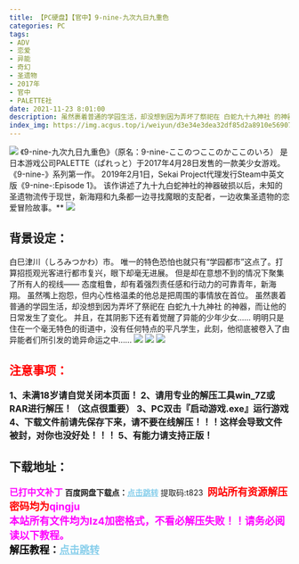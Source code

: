 ```yaml
---
title: 【PC硬盘】【官中】9-nine-九次九日九重色
categories: PC
tags:
- ADV
- 恋爱
- 异能
- 奇幻
- 圣遗物
- 2017年
- 官中
- PALETTE社
date: 2021-11-23 8:01:00
description: 虽然裹着普通的学园生活，却没想到因为弄坏了祭祀在 白蛇九十九神社 的神器，而让他的日常发生了变化。并且，在其阴影下还有着觉醒了异能的少年少女……
index_img: https://img.acgus.top/i/weiyun/d3e34e3dea32df85d2a8910e5690798cbddd293dba9fdb6161652fb80e116ecc4fad1131ae2c576b5cdb9fbdef7942f8.webp
---
```

![](https://img.acgus.top/i/weiyun/d3e34e3dea32df85d2a8910e5690798cbddd293dba9fdb6161652fb80e116ecc4fad1131ae2c576b5cdb9fbdef7942f8.webp)
《9-nine-九次九日九重色》（原名：9-nine-ここのつここのかここのいろ）
是日本游戏公司PALETTE（ぱれっと）于2017年4月28日发售的一款美少女游戏。
《9-nine-》系列第一作。
2019年2月1日，Sekai Project代理发行Steam中英文版《9-nine-:Episode 1》。
该作讲述了九十九白蛇神社的神器破损以后，未知的圣遗物流传于现世，新海翔和九条都一边寻找魔眼的支配者，一边收集圣遗物的恋爱冒险故事。**
![](https://img.acgus.top/i/weiyun/bcc3913ad605852c0b91893c3175dc5a2460445a60df677db6623bba5aaf784ec9739ac5b1aa62107ec3ec4b189f7002.webp)

## **背景设定：**
白巳津川（しろみつかわ）市。
唯一的特色恐怕也就只有“学园都市”这点了。打算招揽观光客进行都市复兴，眼下却毫无进展。
但是却在意想不到的情况下聚集了所有人的视线——
态度粗鲁，却有着强烈责任感和行动力的可靠青年，新海翔。
虽然嘴上抱怨，但内心性格温柔的他总是把周围的事情放在首位。
虽然裹着普通的学园生活，却没想到因为弄坏了祭祀在 白蛇九十九神社 的神器，而让他的日常发生了变化。
并且，在其阴影下还有着觉醒了异能的少年少女……
明明只是住在一个毫无特色的街道中，没有任何特点的平凡学生，此刻，他彻底被卷入了由异能者们所引发的诡异命运之中……
![](https://img.acgus.top/i/weiyun/480520f6368cd9ab02418633244242721c02f922daa7b932124cdbf468133e8ec451ae54880a0121e79940f405a38d05.webp)
![](https://img.acgus.top/i/weiyun/9c4bb50c28bc6eb81db4d646a508d7c41b2a45d096a110cbb89fdfe4668d9dac9f9b08cf230c2dd21433046cb8f574f5.webp)
![](https://img.acgus.top/i/weiyun/008592ef459d44ff19fcf0253d1de2d80d2a2a987488de2dd7a82e92bee8382ac8e06b2fee103357f5be9d54cc9d1125.webp)





## <font color=#FF0000 >注意事项：</font>
<font size=3><b>1、未满18岁请自觉关闭本页面！
2、请用专业的解压工具win_7Z或RAR进行解压！（这点很重要）
3、PC双击『启动游戏.exe』运行游戏
4、下载文件前请先保存下来，请不要在线解压！！！这样会导致文件被封，对你也没好处！！！
5、有能力请支持正版！</b></font>

## 下载地址：
<font color=#FF00FF size=3><b>已打中文补丁</b></font>
<b>百度网盘下载点：</b><a href="https://pan.baidu.com/s/15nlfyDsX3E2LnvEbICI5dg?pwd=t823" style="color: #87CEEB;"><b>点击跳转</b></a> 提取码:t823
<a style="padding: 0" href="https://post.qingju.org/AD/"><img style="max-width:100%" src="https://img.acgus.top/i/2024/07/478f689b8021d8d499ab43d21acf137a.gif" alt=""></a>
<b><font color=#FF0000 size=4>网站所有资源解压密码均为</b></font><b><font color=#FF00FF size=4>qingju</font><font color=#FF0000 ></font></b><br><b><font color=#FF00FF size=4>本站所有文件均为lz4加密格式，不看必解压失败！！请务必阅读以下教程。</b></font><br><b><font color=#000 size=4>解压教程：</b><a href="https://post.qingju.org/tutorial/000/" style="color: #87CEEB;"><b>点击跳转</b></a>